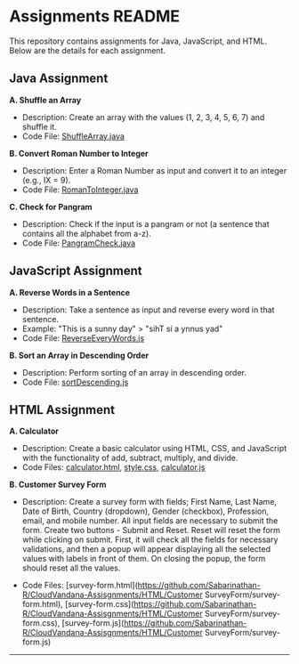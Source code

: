 # Assignments README

This repository contains assignments for Java, JavaScript, and HTML. Below are the details for each assignment.

## Java Assignment

**A. Shuffle an Array**

- Description: Create an array with the values (1, 2, 3, 4, 5, 6, 7) and shuffle it.
- Code File: [ShuffleArray.java](https://github.com/Sabarinathan-R/CloudVandana-Assisgnments/Java/ShuffleArray.java)

**B. Convert Roman Number to Integer**

- Description: Enter a Roman Number as input and convert it to an integer (e.g., IX = 9).
- Code File: [RomanToInteger.java](https://github.com/Sabarinathan-R/CloudVandana-Assisgnments/java/RomanToInteger.java)

**C. Check for Pangram**

- Description: Check if the input is a pangram or not (a sentence that contains all the alphabet from a-z).
- Code File: [PangramCheck.java](https://github.com/Sabarinathan-R/CloudVandana-Assisgnments/java/PangramCheck.java)

## JavaScript Assignment

**A. Reverse Words in a Sentence**

- Description: Take a sentence as input and reverse every word in that sentence.
- Example: "This is a sunny day" > "sihT si a ynnus yad"
- Code File: [ReverseEveryWords.js](https://github.com/Sabarinathan-R/CloudVandana-Assisgnments/Javascript/ReverseEveryWords.js)

**B. Sort an Array in Descending Order**

- Description: Perform sorting of an array in descending order.
- Code File: [sortDescending.js](https://github.com/Sabarinathan-R/CloudVandana-AssisgnmentsJavascript/sortDescending.js)

## HTML Assignment

**A. Calculator**

- Description: Create a basic calculator using HTML, CSS, and JavaScript with the functionality of add, subtract, multiply, and divide.
- Code Files: [calculator.html](https://github.com/Sabarinathan-R/CloudVandana-Assisgnments/HTML/Calculator/calculator.html), [style.css](https://github.com/Sabarinathan-R/CloudVandana-Assisgnments/HTML/Calculator/style.css), [calculator.js](https://github.com/Sabarinathan-R/CloudVandana-Assisgnments/HTML/script.js)

**B. Customer Survey Form**

- Description: Create a survey form with fields; First Name, Last Name, Date of Birth, Country (dropdown), Gender (checkbox), Profession, email, and mobile number. All input fields are necessary to submit the form. Create two buttons - Submit and Reset. Reset will reset the form while clicking on submit. First, it will check all the fields for necessary validations, and then a popup will appear displaying all the selected values with labels in front of them. On closing the popup, the form should reset all the values.
  
- Code Files: [survey-form.html](https://github.com/Sabarinathan-R/CloudVandana-Assisgnments/HTML/Customer SurveyForm/survey-form.html), [survey-form.css](https://github.com/Sabarinathan-R/CloudVandana-Assisgnments/HTML/Customer SurveyForm/survey-form.css), [survey-form.js](https://github.com/Sabarinathan-R/CloudVandana-Assisgnments/HTML/Customer SurveyForm/survey-form.js)
---
